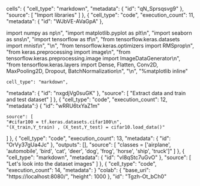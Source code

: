 
cells": 
  {
   "cell_type": "markdown",
   "metadata": {
    "id": "qN_Sprsqsvg9"
   },
   "source": [
    "Import libraries"
   ]
  },
  {
   "cell_type": "code",
   "execution_count": 11,
   "metadata": {
    "id": "WJbVE-AVaGpA"
   },
   
   import numpy as np\n",
    "import matplotlib.pyplot as plt\n",
    "import seaborn as sns\n",
    "import tensorflow as tf\n",
    "from tensorflow.keras.datasets import mnist\n",
    "\n",
    "from tensorflow.keras.optimizers import RMSprop\n",
    "from keras.preprocessing import image\n",
    "from tensorflow.keras.preprocessing.image import ImageDataGenerator\n",
    "from tensorflow.keras.layers import Dense, Flatten, Conv2D, MaxPooling2D, Dropout, BatchNormalization\n",
    "\n",
    "%matplotlib inline"
    
    cell_type": "markdown",
   "metadata": {
    "id": "nxgdjVg0suGK"
   },
   "source": [
    "Extract data and train and test dataset"
   ]
  },
  {
   "cell_type": "code",
   "execution_count": 12,
   "metadata":} {
    "id": "wRRU6txYaZ1m"
    
    source": [
    "#cifar100 = tf.keras.datasets.cifar100\n",
    "(X_train,Y_train) , (X_test,Y_test) = cifar10.load_data()"
   ]
  },
  {
   "cell_type": "code",
   "execution_count": 13,
   "metadata": {
    "id": "OrVy37gUa4Jc"
   },
   "outputs": [],
   "source": [
    "classes = ['airplane', 'automobile', 'bird', 'cat', 'deer', 'dog', 'frog', 'horse', 'ship', 'truck']"
   ]
  },
  {
   "cell_type": "markdown",
   "metadata": {
    "id": "vI8qStc7uGvO"
   },
   "source": [
    "Let's look into the dataset images"
   ]
  },
  {
   "cell_type": "code",
   "execution_count": 14,
   "metadata": }
    "colab": {
     "base_uri": "https://localhost:8080/",
     "height": 1000
    },
    "id": "Tgzh-Ot_bCh0"
